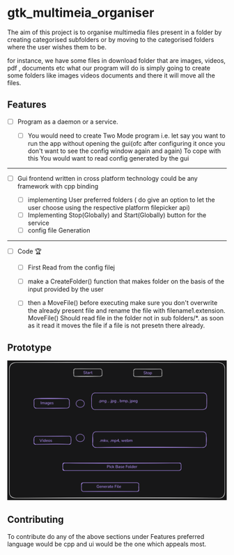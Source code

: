 # gtk_multimeia_organiser

The aim of this project is to organise multimedia files present in a folder by creating categorised subfolders or by moving to the categorised folders where the user wishes them to be.

for instance, we have some files in download folder that are images, videos, pdf , documents etc what our program will do is simply going to create some folders like images videos documents and there it will move all the files.

## Features

- [ ] Program as a daemon or a service.

  - [ ] You would need to create Two Mode program i.e. let say you want to run the app without opening the gui(ofc after configuring it once you don't want to see the config window again and again) To cope with this You would want to read config generated by the gui

---

- [ ] Gui frontend written in cross platform technology could be any framework with cpp binding

  - [ ] implementing User preferred folders ( do give an option to let the user choose using the respective platform filepicker api)
  - [ ] Implementing Stop(Globally) and Start(Globally) button for the service
  - [ ] config file Generation

---

- [ ] Code 🏆

  - [ ] First Read from the config filej
  - [ ] make a CreateFolder() function that makes folder on the basis of the input provided by the user

  - [ ] then a MoveFile() before executing make sure you don't overwrite the already present file and rename the file with filename1.extension. MoveFile() Should read file in the folder not in sub folders/\*. as soon as it read it moves the file if a file is not presetn there already.

## Prototype

![Prototype](assets/prototype.png)

## Contributing

To contribute do any of the above sections under Features preferred language would be cpp and ui would be the one which appeals most.
